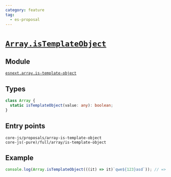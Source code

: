 ```yaml
---
category: feature
tag:
  - es-proposal
---
```


# [`Array.isTemplateObject`](https://github.com/tc39/proposal-array-is-template-object)

## Module

[`esnext.array.is-template-object`](https://github.com/zloirock/core-js/blob/master/packages/core-js/modules/esnext.array.is-template-object.js)

## Types

```ts
class Array {
  static isTemplateObject(value: any): boolean;
}
```

## Entry points

```
core-js/proposals/array-is-template-object
core-js(-pure)/full/array/is-template-object
```

## Example

```js
console.log(Array.isTemplateObject(((it) => it)`qwe${123}asd`)); // => true
```
